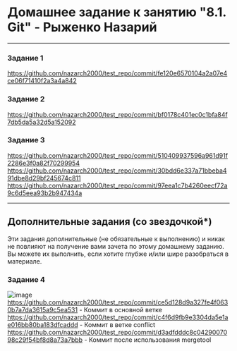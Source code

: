 # Домашнее задание к занятию "8.1. Git" - Рыженко Назарий
---

### Задание 1
https://github.com/nazarch2000/test_repo/commit/fe120e6570104a2a07e4ce06f71410f2a3a4a842
### Задание 2
https://github.com/nazarch2000/test_repo/commit/bf0178c401ec0c1bfa84f7db5da5a32d5a152092
### Задание 3
https://github.com/nazarch2000/test_repo/commit/510409937596a961d91f2286e3f0a82f70299954
https://github.com/nazarch2000/test_repo/commit/30bdd6e337a71bbeba491dbe8d29bf245674c811
https://github.com/nazarch2000/test_repo/commit/97eea1c7b4260eecf72a9c6d5eea93b2b947434a

---
## Дополнительные задания (со звездочкой*)

Эти задания дополнительные (не обязательные к выполнению) и никак не повлияют на получение вами зачета по этому домашнему заданию. Вы можете их выполнить, если хотите глубже и/или шире разобраться в материале.

### Задание 4
![image](https://user-images.githubusercontent.com/106932460/209433274-847ac44f-4621-4696-bfe5-dd0cd44ac379.png)
https://github.com/nazarch2000/test_repo/commit/ce5d128d9a327fe4f0630b7a7da3615a9c5ea531 - Коммит в основной ветке
https://github.com/nazarch2000/test_repo/commit/c4f6d9fb9e3304da5e1ae016bb80ba183dfcaddd - Коммит в ветке conflict
https://github.com/nazarch2000/test_repo/commit/d3adfdddc8c0429007098c29f54bf8d8a73a7bbb - Коммит после использования mergetool
